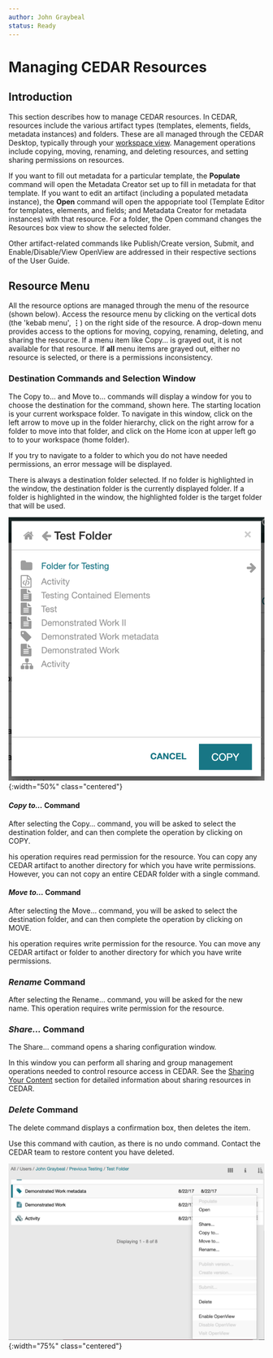 ```yaml
---
author: John Graybeal
status: Ready
---
```

# Managing CEDAR Resources

## **Introduction**

This section describes how to manage CEDAR resources. In CEDAR, resources include the various artifact types (templates, elements, fields, metadata instances) and folders. These are all managed through the CEDAR Desktop,
typically through your [workspace view](https://metadatacenter.github.io/cedar-manual/sections/a4/your_cedar_workspace/).
Management operations include copying, moving, renaming, and deleting resources, and
setting sharing permissions on resources.

If you want to fill out metadata for a particular template,
the **Populate** command will open the Metadata Creator set up to fill in metadata for that template.
If you want to edit an artifact (including a populated metadata instance),
the **Open** command will open the appopriate tool
(Template Editor for templates, elements, and fields; and Metadata Creator for metadata instances) with that resource.
For a folder, the Open command changes the Resources box view to show the selected folder.

Other artifact-related commands like Publish/Create version, Submit, and Enable/Disable/View OpenView are addressed
in their respective sections of the User Guide.

## **Resource Menu**

All the resource options are managed through the menu of the resource (shown below).
Access the resource menu by clicking on the vertical dots (the 'kebab menu', **⋮**) on the right side of the resource.
A drop-down menu provides access to the options for moving, copying, renaming, deleting, and sharing the resource.
If a menu item like Copy… is grayed out, it is not available for that resource.
If **all** menu items are grayed out, either no resource is selected, or there is a permissions inconsistency.

### Destination Commands and Selection Window

The Copy to… and Move to… commands will display a window for you to choose the destination for the command, shown here.
The starting location is your current workspace folder.
To navigate in this window, click on the left arrow to move up in the folder hierarchy,
click on the right arrow for a folder to move into that folder, and
click on the Home icon at upper left go to to your workspace (home folder).

If you try to navigate to a folder to which you do not have needed permissions, an error message will be displayed.

There is always a destination folder selected.
If no folder is highlighted in the window, the destination folder is the currently displayed folder.
If a folder is highlighted in the window, the highlighted folder is the target folder that will be used.

![](../../../img/userguide/destination-selection-window-20190912.png){:width="50%" class="centered"}

#### ***Copy to…*** Command

After selecting the Copy… command, you will be asked to select the destination folder, and can then complete the operation by clicking on COPY.

his operation requires read permission for the resource.
You can copy any CEDAR artifact to another directory for which you have write permissions.
However, you can not copy an entire CEDAR folder with a single command.

#### ***Move to…*** Command

After selecting the Move… command, you will be asked to select the destination folder, and can then complete the operation by clicking on MOVE.

his operation requires write permission for the resource.
You can move any CEDAR artifact or folder to another directory for which you have write permissions.

### ***Rename*** Command

After selecting the Rename… command, you will be asked for the new name. This operation requires write permission for the resource.

### ***Share…*** Command

The Share… command opens a sharing configuration window.

In this window you can perform all sharing and group management operations needed to control resource access in CEDAR.
See the [Sharing Your Content](https://metadatacenter.github.io/cedar-manual/basic_topics/sharing_your_content/)
section for detailed information about sharing resources in CEDAR.

### ***Delete*** Command

The delete command displays a confirmation box, then deletes the item.

Use this command with caution, as there is no undo command. Contact the CEDAR team to restore content you have deleted.

![](../../../img/userguide/cedar-resource-menu-20190912.png){:width="75%" class="centered"}
